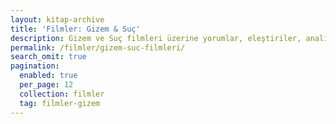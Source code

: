 ```yaml
---
layout: kitap-archive
title: 'Filmler: Gizem & Suç'
description: Gizem ve Suç filmleri üzerine yorumlar, eleştiriler, analizler
permalink: /filmler/gizem-suc-filmleri/
search_omit: true
pagination: 
  enabled: true
  per_page: 12
  collection: filmler
  tag: filmler-gizem
---
```


